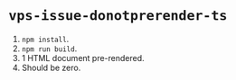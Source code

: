# `vps-issue-donotprerender-ts`

1. `npm install`.
2. `npm run build`.
3. 1 HTML document pre-rendered.
4. Should be zero.

